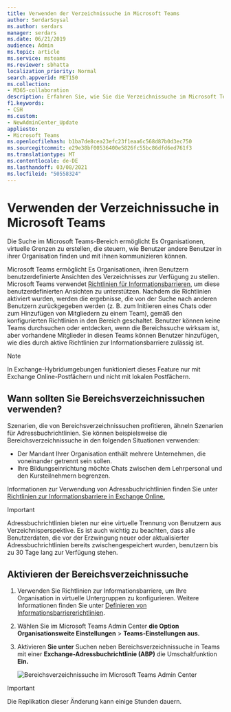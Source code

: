 ```yaml
---
title: Verwenden der Verzeichnissuche in Microsoft Teams
author: SerdarSoysal
ms.author: serdars
manager: serdars
ms.date: 06/21/2019
audience: Admin
ms.topic: article
ms.service: msteams
ms.reviewer: sbhatta
localization_priority: Normal
search.appverid: MET150
ms.collection:
- M365-collaboration
description: Erfahren Sie, wie Sie die Verzeichnissuche im Microsoft Teams-Bereich verwenden, um angepasste Ansichten des Verzeichnisses zur Verfügung zu stellen.
f1.keywords:
- CSH
ms.custom:
- NewAdminCenter_Update
appliesto:
- Microsoft Teams
ms.openlocfilehash: b1ba7de8cea23efc23f1eaa6c568d87b0d3ec750
ms.sourcegitcommit: e29e38bf00536400e5826fc55bc86dfd6ed761f3
ms.translationtype: MT
ms.contentlocale: de-DE
ms.lasthandoff: 03/08/2021
ms.locfileid: "50558324"
---
```

# <a name="use-microsoft-teams-scoped-directory-search"></a>Verwenden der Verzeichnissuche in Microsoft Teams

Die Suche im Microsoft Teams-Bereich ermöglicht Es Organisationen, virtuelle Grenzen zu erstellen, die steuern, wie Benutzer andere Benutzer in ihrer Organisation finden und mit ihnen kommunizieren können. 

Microsoft Teams ermöglicht Es Organisationen, ihren Benutzern benutzerdefinierte Ansichten des Verzeichnisses zur Verfügung zu stellen. Microsoft Teams verwendet [Richtlinien für Informationsbarrieren,](https://docs.microsoft.com/microsoft-365/compliance/information-barriers) um diese benutzerdefinierten Ansichten zu unterstützen. Nachdem die Richtlinien aktiviert wurden, werden die ergebnisse, die von der Suche nach anderen Benutzern zurückgegeben werden (z. B. zum Initiieren eines Chats oder zum Hinzufügen von Mitgliedern zu einem Team), gemäß den konfigurierten Richtlinien in den Bereich geschaltet. Benutzer können keine Teams durchsuchen oder entdecken, wenn die Bereichssuche wirksam ist, aber vorhandene Mitglieder in diesen Teams können Benutzer hinzufügen, wie dies durch aktive Richtlinien zur Informationsbarriere zulässig ist.

> [!NOTE]
> In Exchange-Hybridumgebungen funktioniert dieses Feature nur mit Exchange Online-Postfächern und nicht mit lokalen Postfächern.

## <a name="when-should-you-use-scoped-directory-searches"></a>Wann sollten Sie Bereichsverzeichnissuchen verwenden?

Szenarien, die von Bereichsverzeichnissuchen profitieren, ähneln Szenarien für Adressbuchrichtlinien. Sie können beispielsweise die Bereichsverzeichnissuche in den folgenden Situationen verwenden:

- Der Mandant Ihrer Organisation enthält mehrere Unternehmen, die voneinander getrennt sein sollen. 
- Ihre Bildungseinrichtung möchte Chats zwischen dem Lehrpersonal und den Kursteilnehmern begrenzen. 
 
Informationen zur Verwendung von Adressbuchrichtlinien finden Sie unter [Richtlinien zur Informationsbarriere in Exchange Online.](https://docs.microsoft.com/microsoft-365/compliance/information-barriers)

> [!IMPORTANT]
> Adressbuchrichtlinien bieten nur eine virtuelle Trennung von Benutzern aus Verzeichnisperspektive. Es ist auch wichtig zu beachten, dass alle Benutzerdaten, die vor der Erzwingung neuer oder aktualisierter Adressbuchrichtlinien bereits zwischengespeichert wurden, benutzern bis zu 30 Tage lang zur Verfügung stehen.

## <a name="turn-on-scoped-directory-search"></a>Aktivieren der Bereichsverzeichnissuche

1. Verwenden Sie Richtlinien zur Informationsbarriere, um Ihre Organisation in virtuelle Untergruppen zu konfigurieren. Weitere Informationen finden Sie unter [Definieren von Informationsbarriererichtlinien](https://docs.microsoft.com/microsoft-365/compliance/information-barriers-policies).

2. Wählen Sie im Microsoft Teams Admin Center **die Option Organisationsweite Einstellungen**  >  **Teams-Einstellungen aus.**

3. Aktivieren **Sie unter** Suchen neben Bereichsverzeichnissuche in Teams mit einer **Exchange-Adressbuchrichtlinie (ABP)** die Umschaltfunktion **Ein.**

    ![Bereichsverzeichnissuche im Microsoft Teams Admin Center](media/teams-scoped-directory-search-image1.png)


> [!IMPORTANT]
> Die Replikation dieser Änderung kann einige Stunden dauern.

